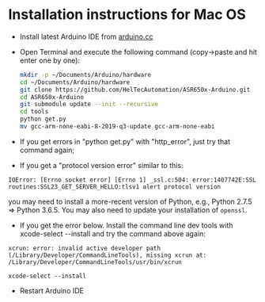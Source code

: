 Installation instructions for Mac OS
=====================================

- Install latest Arduino IDE from [arduino.cc](https://www.arduino.cc/en/Main/Software)
- Open Terminal and execute the following command (copy->paste and hit enter one by one):

  ```bash
  mkdir -p ~/Documents/Arduino/hardware
  cd ~/Documents/Arduino/hardware
  git clone https://github.com/HelTecAutomation/ASR650x-Arduino.git
  cd ASR650x-Arduino
  git submodule update --init --recursive
  cd tools
  python get.py
  mv gcc-arm-none-eabi-8-2019-q3-update gcc-arm-none-eabi
  ```
- If you get errors in "python get.py" with "http_error", just try that command again;

- If you get a "protocol version error" similar to this:

```
IOError: [Errno socket error] [Errno 1] _ssl.c:504: error:1407742E:SSL routines:SSL23_GET_SERVER_HELLO:tlsv1 alert protocol version
```
you may need to install a more-recent version of Python, e.g., Python 2.7.5 => Python 3.6.5. You may also need to update your installation of `openssl`.

- If you get the error below. Install the command line dev tools with xcode-select --install and try the command above again:
  

```xcrun: error: invalid active developer path (/Library/Developer/CommandLineTools), missing xcrun at: /Library/Developer/CommandLineTools/usr/bin/xcrun```

```xcode-select --install```

- Restart Arduino IDE

